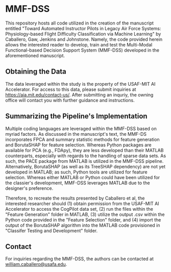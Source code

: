 # MMF-DSS
This repository hosts all code utilized in the creation of the manuscript entitled "Toward Automated Instructor Pilots in Legacy Air Force Systems: Physiology-based Flight Difficulty Classification via Machine Learning" by Caballero, Gaw, Jenkins and Johnstone. Namely, the code provided herein allows the interested reader to develop, train and test the Multi-Modal Functional-based Decision Support System (MMF-DSS) developed in the aforementioned manuscript. 

## Obtaining the Data
The data leveraged within the study is the property of the USAF-MIT AI Accelerator. For access to this data, please submit inquiries at https://aia.mit.edu/contact-us/. After submitting an inquriy, the owning office will contact you with further guidance and instructions. 

## Summarizing the Pipeline's Implementation

Multiple coding languages are leveraged within the MMF-DSS based on myriad factors. As discussed in the manuscript's text, the MMF-DS incorporates FPCA and summary statistic methods for feature generation and BorutaSHAP for feature selection. Whereas Python packages are available for PCA (e.g., FDApy), they are less developed than their MATLAB counterparts, especially with regards to the handling of sparse data sets. As such, the PACE package from MATLAB is utilized in the MMF-DSS pipeline. Alternatively, BorutaSHAP (as well as its TreeSHAP dependency) are not yet developed in MATLAB; as such, Python tools are utilized for feature selection. Whereas either MATLAB or Python could have been utilized for the classier's development, MMF-DSS leverages MATLAB due to the designer's preference.

Therefore, to recreate the results presented by Caballero et al, the interested researcher should (1) obtain permission from the USAF-MIT AI Accelerator to access the CogPilot data set, (2) run the files within the "Feature Generation" folder in MATLAB, (3) utilize the output .csv within the Python code provided in the "Feature Selection" folder, and (4) import the output of the BorutaSHAP algorithm into the MATLAB code provisioned in "Classifer Testing and Development" folder. 

## Contact

For inquiries regarding the MMF-DSS, the authors can be contacted at william.caballero@usafa.edu.

